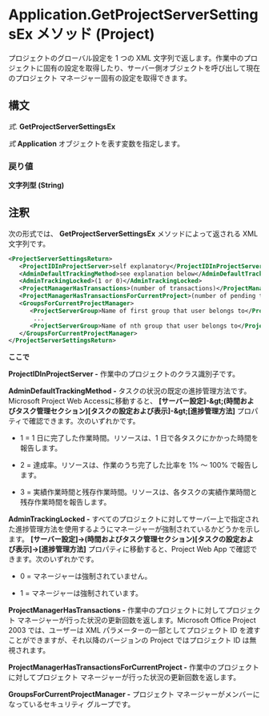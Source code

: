 
# Application.GetProjectServerSettingsEx メソッド (Project)

プロジェクトのグローバル設定を 1 つの XML 文字列で返します。作業中のプロジェクトに固有の設定を取得したり、サーバー側オブジェクトを呼び出して現在のプロジェクト マネージャー固有の設定を取得できます。


## 構文

 _式_. **GetProjectServerSettingsEx**

 _式_ **Application** オブジェクトを表す変数を指定します。


### 戻り値

 **文字列型 (String)**


## 注釈

次の形式では、  **GetProjectServerSettingsEx** メソッドによって返される XML 文字列です。


```XML
<ProjectServerSettingsReturn> 
   <ProjectIDInProjectServer>self explanatory</ProjectIDInProjectServer> 
   <AdminDefaultTrackingMethod>see explanation below</AdminDefaultTrackingMethod> 
   <AdminTrackingLocked>(1 or 0)</AdminTrackingLocked> 
   <ProjectManagerHasTransactions>(number of transactions)</ProjectManagerHasTransactions> 
   <ProjectManagerHasTransactionsForCurrentProject>(number of pending transactions)</ProjectManagerHasTransactionsForCurrentProject> 
   <GroupsForCurrentProjectManager> 
      <ProjectServerGroup>Name of first group that user belongs to</ProjectServerGroup> 
       ... 
      <ProjectServerGroup>Name of nth group that user belongs to</ProjectServerGroup> 
   </GroupsForCurrentProjectManager> 
</ProjectServerSettingsReturn>
```

 **ここで**

 **ProjectIDInProjectServer -** 作業中のプロジェクトのクラス識別子です。

 **AdminDefaultTrackingMethod -** タスクの状況の既定の進捗管理方法です。Microsoft Project Web Accessに移動すると、 **[サーバー設定]-&amp;gt;(時間およびタスク管理セクション)[タスクの設定および表示]-&amp;gt;[進捗管理方法]** プロパティで確認できます。次のいずれかです。


- 1 = 1 日に完了した作業時間。リソースは、1 日で各タスクにかかった時間を報告します。
    
- 2 = 達成率。リソースは、作業のうち完了した比率を 1% ～ 100% で報告します。
    
- 3 = 実績作業時間と残存作業時間。リソースは、各タスクの実績作業時間と残存作業時間を報告します。
    


 **AdminTrackingLocked -** すべてのプロジェクトに対してサーバー上で指定された進捗管理方法を使用するようにマネージャーが強制されているかどうかを示します。 **[サーバー設定]->(時間およびタスク管理セクション)[タスクの設定および表示]->[進捗管理方法]** プロパティに移動すると、Project Web App で確認できます。次のいずれかです。


- 0 = マネージャーは強制されていません。
    
- 1 = マネージャーは強制されています。
    


 **ProjectManagerHasTransactions -** 作業中のプロジェクトに対してプロジェクト マネージャーが行った状況の更新回数を返します。Microsoft Office Project 2003 では、ユーザーは XML パラメーターの一部としてプロジェクト ID を渡すことができますが、それ以降のバージョンの Project ではプロジェクト ID は無視されます。

 **ProjectManagerHasTransactionsForCurrentProject -** 作業中のプロジェクトに対してプロジェクト マネージャーが行った状況の更新回数を返します。

 **GroupsForCurrentProjectManager -** プロジェクト マネージャーがメンバーになっているセキュリティ グループです。

